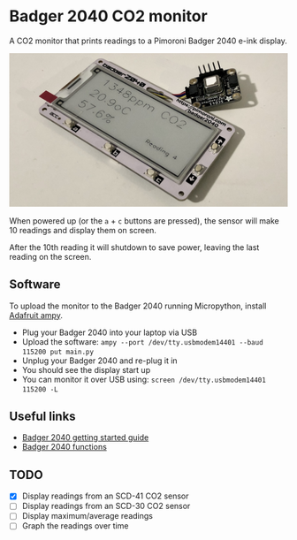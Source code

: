 # Badger 2040 CO2 monitor

A CO2 monitor that prints readings to a Pimoroni Badger 2040 e-ink display.

![The Badger 2040 plugged into an SCD-41 CO2 sensor](badger2040-co2.jpg)

When powered up (or the `a` + `c` buttons are pressed), the sensor will make 10 readings and display them on screen.

After the 10th reading it will shutdown to save power, leaving the last reading on the screen.

## Software

To upload the monitor to the Badger 2040 running Micropython, install [Adafruit ampy](https://pypi.org/project/adafruit-ampy/).

* Plug your Badger 2040 into your laptop via USB
* Upload the software: `ampy --port /dev/tty.usbmodem14401 --baud 115200 put main.py`
* Unplug your Badger 2040 and re-plug it in
* You should see the display start up
* You can monitor it over USB using: `screen /dev/tty.usbmodem14401 115200 -L`

## Useful links

* [Badger 2040 getting started guide](https://learn.pimoroni.com/article/getting-started-with-badger-2040)
* [Badger 2040 functions](https://github.com/pimoroni/pimoroni-pico/tree/main/micropython/modules/badger2040#update-speed)

## TODO

- [x] Display readings from an SCD-41 CO2 sensor
- [ ] Display readings from an SCD-30 CO2 sensor
- [ ] Display maximum/average readings
- [ ] Graph the readings over time
